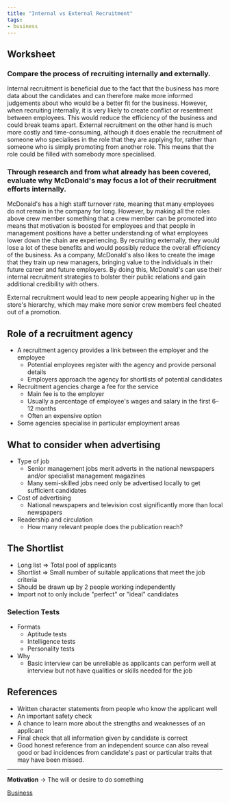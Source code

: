 ```yaml
---
title: "Internal vs External Recruitment"
tags:
- business
---
```


## Worksheet

### Compare the process of recruiting internally and externally.

Internal recruitment is beneficial due to the fact that the business has more data about the candidates and can therefore make more informed judgements about who would be a better fit for the business. However, when recruiting internally, it is very likely to create conflict or resentment between employees. This would reduce the efficiency of the business and could break teams apart. External recruitment on the other hand is much more costly and time-consuming, although it does enable the recruitment of someone who specialises in the role that they are applying for, rather than someone who is simply promoting from another role. This means that the role could be filled with somebody more specialised.


### Through research and from what already has been covered, evaluate why McDonald's may focus a lot of their recruitment efforts internally.

McDonald's has a high staff turnover rate, meaning that many employees do not remain in the company for long. However, by making all the roles above crew member something that a crew member can be promoted into means that motivation is boosted for employees and that people in management positions have a better understanding of what employees lower down the chain are experiencing. By recruiting externally, they would lose a lot of these benefits and would possibly reduce the overall efficiency of the business. As a company, McDonald's also likes to create the image that they train up new managers, bringing value to the individuals in their future career and future employers. By doing this, McDonald's can use their internal recruitment strategies to bolster their public relations and gain additional credibility with others.

External recruitment would lead to new people appearing higher up in the store's hierarchy, which may make more senior crew members feel cheated out of a promotion.



## Role of a recruitment agency

- A recruitment agency provides a link between the employer and the employee
	- Potential employees register with the agency and provide personal details
	- Employers approach the agency for shortlists of potential candidates
- Recruitment agencies charge a fee for the service
	- Main fee is to the employer
	- Usually a percentage of employee's wages and salary in the first 6–12 months
	- Often an expensive option
- Some agencies specialise in particular employment areas


## What  to consider when advertising

- Type of job
	- Senior management jobs merit adverts in the national newspapers and/or specialist management magazines
	- Many semi-skilled jobs need only be advertised locally to get sufficient candidates
- Cost of advertising
	- National newspapers and television cost significantly more than local newspapers
- Readership and circulation
	- How many relevant people does the publication reach?

## The Shortlist

- Long list => Total pool of applicants
- Shortlist => Small number of suitable applications that meet the job criteria
- Should be drawn up by 2 people working independently
- Import not to only include "perfect" or "ideal" candidates

### Selection Tests

- Formats
	- Aptitude tests
	- Intelligence tests
	- Personality tests
- Why
	- Basic interview can be unreliable as applicants can perform well at interview but not have qualities or skills needed for the job

## References

- Written character statements from people who know the applicant well
- An important safety check
- A chance to learn more about the strengths and weaknesses of an applicant
- Final check that all information given by candidate is correct
- Good honest reference from an independent source can also reveal good or bad incidences from candidate's past or particular traits that may have been missed.

---

**Motivation** → The will or desire to do something




[Business](/Business)